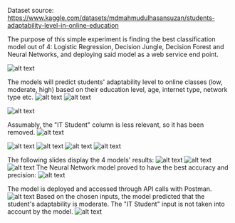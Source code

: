 Dataset source: https://www.kaggle.com/datasets/mdmahmudulhasansuzan/students-adaptability-level-in-online-education

The purpose of this simple experiment is finding the best classification model out of 4: Logistic Regression, Decision Jungle, Decision Forest and Neural Networks, and deploying said model as a web service end point.

![alt text](https://github.com/StegarescuAnaMaria/Classification_Model_with_Azure_ML/blob/main/images/0001.jpg)

The models will predict students' adaptability level to online classes (low, moderate, high) based on their education level, age, internet type, network type etc. 
![alt text](https://github.com/StegarescuAnaMaria/Classification_Model_with_Azure_ML/blob/main/images/0002.jpg)
![alt text](https://github.com/StegarescuAnaMaria/Classification_Model_with_Azure_ML/blob/main/images/0003.jpg)


![alt text](https://github.com/StegarescuAnaMaria/Classification_Model_with_Azure_ML/blob/main/images/0004.jpg)

Assumably,  the "IT Student" column is less relevant, so it has been removed.
![alt text](https://github.com/StegarescuAnaMaria/Classification_Model_with_Azure_ML/blob/main/images/0005.jpg)


![alt text](https://github.com/StegarescuAnaMaria/Classification_Model_with_Azure_ML/blob/main/images/0006.jpg)
![alt text](https://github.com/StegarescuAnaMaria/Classification_Model_with_Azure_ML/blob/main/images/0007.jpg)
![alt text](https://github.com/StegarescuAnaMaria/Classification_Model_with_Azure_ML/blob/main/images/0008.jpg)
![alt text](https://github.com/StegarescuAnaMaria/Classification_Model_with_Azure_ML/blob/main/images/0009.jpg)

The following slides display the 4 models' results:
![alt text](https://github.com/StegarescuAnaMaria/Classification_Model_with_Azure_ML/blob/main/images/0010.jpg)
![alt text](https://github.com/StegarescuAnaMaria/Classification_Model_with_Azure_ML/blob/main/images/0011.jpg)
![alt text](https://github.com/StegarescuAnaMaria/Classification_Model_with_Azure_ML/blob/main/images/0012.jpg)
The Neural Network model proved to have the best accuracy and precision:
![alt text](https://github.com/StegarescuAnaMaria/Classification_Model_with_Azure_ML/blob/main/images/0013.jpg)

The model is deployed and accessed through API calls with Postman. 
![alt text](https://github.com/StegarescuAnaMaria/Classification_Model_with_Azure_ML/blob/main/images/0014.jpg)
Based on the chosen inputs, the model predicted that the student's adaptability is moderate. The "IT Student" input is not taken into account  by the model.
![alt text](https://github.com/StegarescuAnaMaria/Classification_Model_with_Azure_ML/blob/main/images/0015.jpg)
